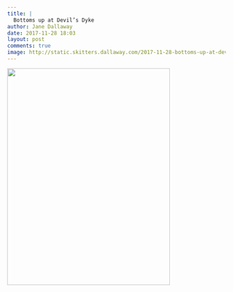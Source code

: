 ```yaml
---
title: |
  Bottoms up at Devil’s Dyke
author: Jane Dallaway
date: 2017-11-28 18:03
layout: post
comments: true
image: http://static.skitters.dallaway.com/2017-11-28-bottoms-up-at-devil-s-dyke-thumb-1-IMG-6515.JPG
---
```


<div>
        <a href="http://static.skitters.dallaway.com/2017-11-28-bottoms-up-at-devil-s-dyke-fullsize-1-IMG-6515.JPG">
          <img src="http://static.skitters.dallaway.com/2017-11-28-bottoms-up-at-devil-s-dyke-thumb-1-IMG-6515.JPG" width="375" height="500"/>
        </a>
      </div>


  
      